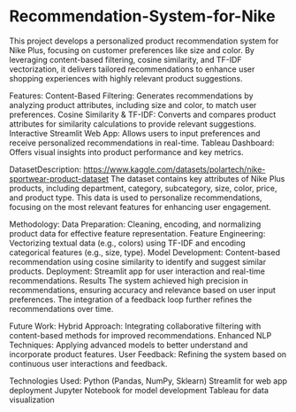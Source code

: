 # Recommendation-System-for-Nike
This project develops a personalized product recommendation system for Nike Plus, focusing on customer preferences like size and color. By leveraging content-based filtering, cosine similarity, and TF-IDF vectorization, it delivers tailored recommendations to enhance user shopping experiences with highly relevant product suggestions.

Features:
Content-Based Filtering: Generates recommendations by analyzing product attributes, including size and color, to match user preferences.
Cosine Similarity & TF-IDF: Converts and compares product attributes for similarity calculations to provide relevant suggestions.
Interactive Streamlit Web App: Allows users to input preferences and receive personalized recommendations in real-time.
Tableau Dashboard: Offers visual insights into product performance and key metrics.

DatasetDescription:
https://www.kaggle.com/datasets/polartech/nike-sportwear-product-dataset
The dataset contains key attributes of Nike Plus products, including department, category, subcategory, size, color, price, and product type. This data is used to personalize recommendations, focusing on the most relevant features for enhancing user engagement.

Methodology:
Data Preparation: Cleaning, encoding, and normalizing product data for effective feature representation.
Feature Engineering: Vectorizing textual data (e.g., colors) using TF-IDF and encoding categorical features (e.g., size, type).
Model Development: Content-based recommendation using cosine similarity to identify and suggest similar products.
Deployment: Streamlit app for user interaction and real-time recommendations.
Results
The system achieved high precision in recommendations, ensuring accuracy and relevance based on user input preferences. The integration of a feedback loop further refines the recommendations over time.

Future Work:
Hybrid Approach: Integrating collaborative filtering with content-based methods for improved recommendations.
Enhanced NLP Techniques: Applying advanced models to better understand and incorporate product features.
User Feedback: Refining the system based on continuous user interactions and feedback.

Technologies Used:
Python (Pandas, NumPy, Sklearn)
Streamlit for web app deployment
Jupyter Notebook for model development
Tableau for data visualization
